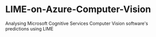 # LIME-on-Azure-Computer-Vision
Analysing Microsoft Cognitive Services Computer Vision software's predictions using LIME

